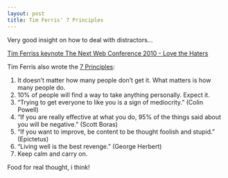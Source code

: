 ```yaml
---
layout: post
title: Tim Ferris' 7 Principles
---
```


Very good insight on how to deal with distractors...

[Tim Ferriss keynote The Next Web Conference 2010 - Love the Haters](http://vimeo.com/11843466)

Tim Ferris also wrote the [7 Principles](http://www.fourhourworkweek.com/blog/2010/05/18/tim-ferriss-scam-practical-tactics-for-dealing-with-haters):

1. It doesn’t matter how many people don’t get it. What matters is how many people do.
2. 10% of people will find a way to take anything personally. Expect it.
3. “Trying to get everyone to like you is a sign of mediocrity.” (Colin Powell)
4. “If you are really effective at what you do, 95% of the things said about you will be negative.” (Scott Boras)
5. “If you want to improve, be content to be thought foolish and stupid.” (Epictetus)
6. “Living well is the best revenge.” (George Herbert)
7. Keep calm and carry on.

Food for real thought, i think!
